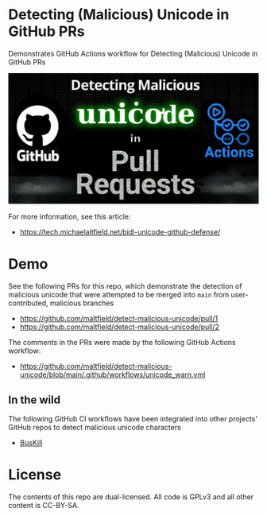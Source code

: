 # Detecting (Malicious) Unicode in GitHub PRs

Demonstrates GitHub Actions workflow for Detecting (Malicious) Unicode in GitHub PRs

<p align="center">
  <a href="https://tech.michaelaltfield.net/bidi-unicode-github-defense/"><img src="bidi-unicode-github-defense_featuredImage2.jpg?raw=true" alt="Detecting Malicious Unicode in GitHub Pull Requests"/></a>
</p>

For more information, see this article:

 *  https://tech.michaelaltfield.net/bidi-unicode-github-defense/

# Demo

See the following PRs for this repo, which demonstrate the detection of malicious unicode that were attempted to be merged into `main` from user-contributed, malicious branches

 * https://github.com/maltfield/detect-malicious-unicode/pull/1
 * https://github.com/maltfield/detect-malicious-unicode/pull/2

The comments in the PRs were made by the following GitHub Actions workflow:

 * https://github.com/maltfield/detect-malicious-unicode/blob/main/.github/workflows/unicode_warn.yml

## In the wild

The following GitHub CI workflows have been integrated into other projects' GitHub repos to detect malicious unicode characters

 * [BusKill](https://github.com/BusKill/buskill-app/blob/c764ea7fd649f0f576e68ba9272cd8b3ed36f167/.github/workflows/unicode_warn.yml)

# License

The contents of this repo are dual-licensed. All code is GPLv3 and all other content is CC-BY-SA.

